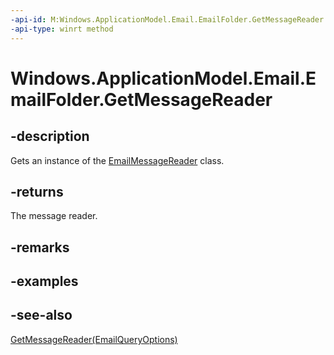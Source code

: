 ----api-id: M:Windows.ApplicationModel.Email.EmailFolder.GetMessageReader
-api-type: winrt method
---<!-- Method syntaxpublic Windows.ApplicationModel.Email.EmailMessageReader GetMessageReader()--># Windows.ApplicationModel.Email.EmailFolder.GetMessageReader## -descriptionGets an instance of the [EmailMessageReader](emailmessagereader.md) class.## -returnsThe message reader.## -remarks## -examples## -see-also[GetMessageReader(EmailQueryOptions)](emailfolder_getmessagereader_1764748530.md)